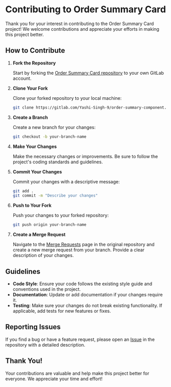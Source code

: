 # Contributing to Order Summary Card

Thank you for your interest in contributing to the Order Summary Card project! We welcome contributions and appreciate your efforts in making this project better.

## How to Contribute

1. **Fork the Repository**
   
   Start by forking the [Order Summary Card repository](https://gitlab.com/Yashi-Singh-9/order-summary-component.git) to your own GitLab account.

2. **Clone Your Fork**

   Clone your forked repository to your local machine:

   ```bash
   git clone https://gitlab.com/Yashi-Singh-9/order-summary-component.git
   ```

3. **Create a Branch**

   Create a new branch for your changes:

   ```bash
   git checkout -b your-branch-name
   ```

4. **Make Your Changes**

   Make the necessary changes or improvements. Be sure to follow the project's coding standards and guidelines.

5. **Commit Your Changes**

   Commit your changes with a descriptive message:

   ```bash
   git add .
   git commit -m "Describe your changes"
   ```

6. **Push to Your Fork**

   Push your changes to your forked repository:

   ```bash
   git push origin your-branch-name
   ```

7. **Create a Merge Request**

   Navigate to the [Merge Requests](https://gitlab.com/Yashi-Singh-9/order-summary-component/-/merge_requests) page in the original repository and create a new merge request from your branch. Provide a clear description of your changes.

## Guidelines

- **Code Style**: Ensure your code follows the existing style guide and conventions used in the project.
- **Documentation**: Update or add documentation if your changes require it.
- **Testing**: Make sure your changes do not break existing functionality. If applicable, add tests for new features or fixes.

## Reporting Issues

If you find a bug or have a feature request, please open an [Issue](https://gitlab.com/Yashi-Singh-9/order-summary-component/-/issues) in the repository with a detailed description.

## Thank You!

Your contributions are valuable and help make this project better for everyone. We appreciate your time and effort!